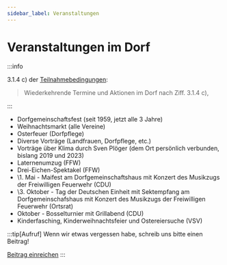 ```yaml
---
sidebar_label: Veranstaltungen
---
```


# Veranstaltungen im Dorf

:::info

3.1.4 c) der [Teilnahmebedingungen](/teilnahmebedingungen.pdf):

> Wiederkehrende Termine und Aktionen im Dorf nach Ziff. 3.1.4 c),

:::

- Dorfgemeinschaftsfest (seit 1959, jetzt alle 3 Jahre)
- Weihnachtsmarkt (alle Vereine)
- Osterfeuer (Dorfpflege)
- Diverse Vorträge (Landfrauen, Dorfpflege, etc.)
- Vorträge über Klima durch Sven Plöger (dem Ort persönlich verbunden, bislang 2019 und 2023)
- Laternenumzug (FFW)
- Drei-Eichen-Spektakel (FFW)
- \1. Mai - Maifest am Dorfgemeinschaftshaus mit Konzert des Musikzugs der Freiwilligen Feuerwehr (CDU)
- \3. Oktober - Tag der Deutschen Einheit mit Sektempfang am Dorfgemeinschafshaus mit Konzert des Musikzugs der Freiwilligen Feuerwehr (Ortsrat)
- Oktober - Bosselturnier mit Grillabend (CDU)
- Kinderfasching, Kinderweihnachtsfeier und Ostereiersuche (VSV)

:::tip[Aufruf]
Wenn wir etwas vergessen habe, schreib uns bitte einen Beitrag!

<a class="button button--primary" href="mailto:udhz-roessing@fire.fundersclub.com
?cc=druno@noack-consultants.eu,post@levinkeller.de&subject=UDhZ - Mein Beitrag zum Punkt Veranstaltungen der Tabellen&body=Liebes UDhZ-Team,%0D%0Ahier ist ein Beitrag von mir zum Punkt Veranstaltungen der Tabellen:%0D%0A">Beitrag einreichen</a>
:::
